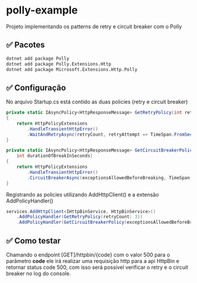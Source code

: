 # polly-example
Projeto implementando os patterns de retry e circuit breaker com o Polly

## ✅ Pacotes
```cmd
dotnet add package Polly
dotnet add package Polly.Extensions.Http
dotnet add package Microsoft.Extensions.Http.Polly
```

## ✅ Configuração
No arquivo Startup.cs está contido as duas policies (retry e circuit breaker)
```csharp
private static IAsyncPolicy<HttpResponseMessage> GetRetryPolicy(int retryCount)
{
    return HttpPolicyExtensions
        .HandleTransientHttpError()
        .WaitAndRetryAsync(retryCount, retryAttempt => TimeSpan.FromSeconds(Math.Pow(2, retryAttempt)));
}

private static IAsyncPolicy<HttpResponseMessage> GetCircuitBreakerPolicy(int exceptionsAllowedBeforeBreaking, 
    int durationOfBreakInSeconds)
{
    return HttpPolicyExtensions
        .HandleTransientHttpError()
        .CircuitBreakerAsync(exceptionsAllowedBeforeBreaking, TimeSpan.FromSeconds(durationOfBreakInSeconds));
}
```

Registrando as policies utilizando AddHttpClient() e a extensão AddPolicyHandler()
```csharp
services.AddHttpClient<IHttpBinService, HttpBinService>()
    .AddPolicyHandler(GetRetryPolicy(retryCount: 3))
    .AddPolicyHandler(GetCircuitBreakerPolicy(exceptionsAllowedBeforeBreaking: 5, durationOfBreakInSeconds: 30));
```

## ✅ Como testar
Chamando o endpoint [GET]/httpbin/{code} com o valor 500 para o parâmetro **code** ele irá realizar uma requisição http para a api HttpBin e retornar status code 500, com isso será possível verificar o retry e o circuit breaker no log do console.
